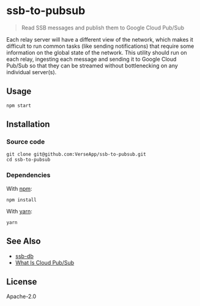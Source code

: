 # ssb-to-pubsub

> Read SSB messages and publish them to Google Cloud Pub/Sub

Each relay server will have a different view of the network, which makes it
difficult to run common tasks (like sending notifications) that require some
information on the global state of the network. This utility should run on each
relay, ingesting each message and sending it to Google Cloud Pub/Sub so that
they can be streamed without bottlenecking on any individual server(s).

## Usage

```shell
npm start
```

## Installation

### Source code

```shell
git clone git@github.com:VerseApp/ssb-to-pubsub.git
cd ssb-to-pubsub
```

### Dependencies

With [npm](https://npmjs.org/):

```shell
npm install
```

With [yarn](https://yarnpkg.com/en/):

```shell
yarn
```

## See Also

- [ssb-db](https://github.com/ssbc/ssb-db)
- [What Is Cloud Pub/Sub](https://cloud.google.com/pubsub/docs/overview)

## License

Apache-2.0

